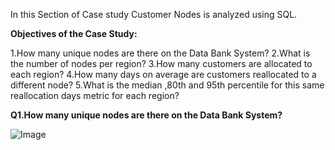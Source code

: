 In this Section of Case study Customer Nodes is analyzed using SQL.

**Objectives of the Case Study:**

1.How many unique nodes are there on the Data Bank System?
2.What is the number of nodes per region?
3.How many customers are allocated to each region?
4.How many days on average are customers reallocated to a different node?
5.What is the median ,80th and 95th percentile for this same reallocation days metric for each region? 



**Q1.How many unique nodes are there on the Data Bank System?**


![Image](https://github.com/nirmalsinghgit/Data-Bank-Case-Study-using-SQL/assets/138468022/3b963042-af75-4998-9990-05e1b99a340e)






